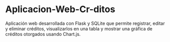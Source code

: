 # Aplicacion-Web-Cr-ditos
Aplicación web desarrollada con Flask y SQLite que permite registrar, editar y eliminar créditos, visualizarlos en una tabla y mostrar una gráfica de créditos otorgados usando Chart.js.
